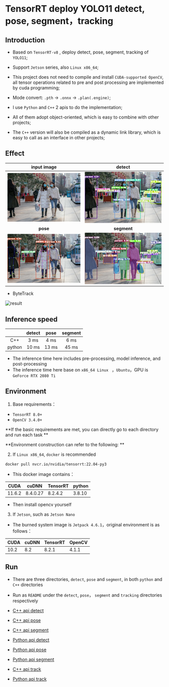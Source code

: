 # TensorRT deploy YOLO11 detect, pose, segment，tracking

## Introduction

- Based on `TensorRT-v8` , deploy detect, pose, segment, tracking of `YOLO11`;

- Support `Jetson` series, also `Linux x86_64`;
- This project does not need to compile and install `CUDA-supported OpenCV`, all tensor operations related to pre and post processing are implemented by cuda programming;
- Mode convert: `.pth` -> `.onnx` -> `.plan(.engine)`;

- I use `Python` and `C++` 2 apis to do the implementation;
- All of them adopt object-oriented, which is easy to combine with other projects;
- The `C++` version will also be compiled as a dynamic link library, which is easy to call as an interface in other projects; 

## Effect

|            input image            |                detect                 |
| :-------------------------------: | :-----------------------------------: |
|      ![004](assets/005.jpeg)      | ![004_detect](assets/005_detect.jpeg) |
|             **pose**              |              **segment**              |
| ![004_pose](assets/005_pose.jpeg) |    ![004_seg](assets/005_seg.jpeg)    |

- ByteTrack

![result](./assets/result.gif)

## Inference speed

|        | detect | pose  | segment |
| :----: | :----: | :---: | :-----: |
|  C++   |  3 ms  | 4 ms  |  6 ms   |
| python | 10 ms  | 13 ms |  45 ms  |

- The inference time here includes pre-processing, model inference, and post-processing
- The inference time here base on `x86_64 Linux ` ，`Ubuntu`，GPU is `GeForce RTX 2080 Ti`

## Environment

1. Base requirements：

- `TensorRT 8.0+`
- `OpenCV 3.4.0+`

**If the basic requirements are met, you can directly go to each directory and run each task **

**Environment construction can refer to the following: **

2. If  `Linux x86_64`, `docker` is recommended 

```bash
docker pull nvcr.io/nvidia/tensorrt:22.04-py3
```

- This docker image contains：

| CUDA   | cuDNN    | TensorRT | python |
| ------ | -------- | -------- | ------ |
| 11.6.2 | 8.4.0.27 | 8.2.4.2  | 3.8.10 |

- Then install opencv yourself 

3. If `Jetson`, such as `Jetson Nano`

- The burned system image is `Jetpack 4.6.1`，original environment is as follows：

| CUDA | cuDNN | TensorRT | OpenCV |
| ---- | ----- | -------- | ------ |
| 10.2 | 8.2   | 8.2.1    | 4.1.1  |

## Run

- There are three directories, `detect`, `pose` and `segment`, in both `python` and `C++` directories 
- Run as `README` under the `detect`, `pose`， `segment` and `tracking` directories respectively 

- [C++ api detect](https://github.com/emptysoal/TensorRT-YOLO11/tree/main/C%2B%2B/detect)
- [C++ api pose](https://github.com/emptysoal/TensorRT-YOLO11/tree/main/C%2B%2B/pose)
- [C++ api segment](https://github.com/emptysoal/TensorRT-YOLO11/tree/main/C%2B%2B/segment)
- [Python api detect](https://github.com/emptysoal/TensorRT-YOLO11/tree/main/python/detect)
- [Python api pose](https://github.com/emptysoal/TensorRT-YOLO11/tree/main/python/pose)
- [Python api segment](https://github.com/emptysoal/TensorRT-YOLO11/tree/main/python/segment)

- [C++ api track](https://github.com/emptysoal/TensorRT-YOLO11/tree/main/C%2B%2B/)

- [Python api track](https://github.com/emptysoal/TensorRT-YOLO11/tree/main/python)